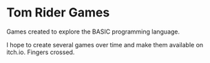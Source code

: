 # Tom Rider Games
 
Games created to explore the BASIC programming language.

I hope to create several games over time and make them available on itch.io. Fingers crossed.
